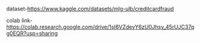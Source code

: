 dataset-https://www.kaggle.com/datasets/mlg-ulb/creditcardfraud

colab link-https://colab.research.google.com/drive/1sI6VZdevY6zU0Jhsy_45rUJC37qg0EQR?usp=sharing
